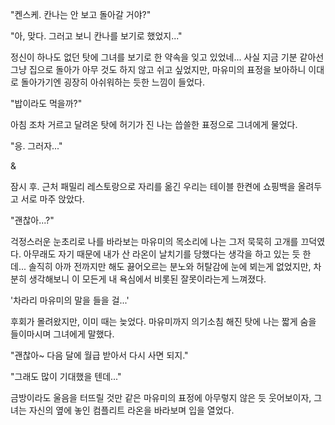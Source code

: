 "켄스케. 칸나는 안 보고 돌아갈 거야?" 

"아, 맞다. 그러고 보니 칸나를 보기로 했었지..." 

정신이 하나도 없던 탓에 그녀를 보기로 한 약속을 잊고 있었네... 
사실 지금 기분 같아선 그냥 집으로 돌아가 아무 것도 하지 않고 쉬고 싶었지만, 마유미의 표정을 보아하니 이대로 돌아가기엔 굉장히 아쉬워하는 듯한 느낌이 들었다. 

"밥이라도 먹을까?" 

아침 조차 거르고 달려온 탓에 허기가 진 나는 씁쓸한 표정으로 그녀에게 물었다. 

"응. 그러자..." 

& 

잠시 후. 근처 패밀리 레스토랑으로 자리를 옮긴 우리는 테이블 한켠에 쇼핑백을 올려두고 서로 마주 앉았다. 

"괜찮아...?" 

걱정스러운 눈초리로 나를 바라보는 마유미의 목소리에 나는 그저 묵묵히 고개를 끄덕였다. 
아무래도 자기 때문에 내가 산 라온이 날치기를 당했다는 생각을 하고 있는 듯 한데... 
솔직히 아까 전까지만 해도 끓어오르는 분노와 허탈감에 눈에 뵈는게 없었지만, 차분히 생각해보니 이 모든게 내 욕심에서 비롯된 잘못이라는게 느껴졌다. 

'차라리 마유미의 말을 들을 걸...' 

후회가 몰려왔지만, 이미 때는 늦었다. 
마유미까지 의기소침 해진 탓에 나는 짧게 숨을 들이마시며 그녀에게 말했다. 

"괜찮아~ 다음 달에 월급 받아서 다시 사면 되지." 

"그래도 많이 기대했을 텐데..." 

금방이라도 울음을 터뜨릴 것만 같은 마유미의 표정에 아무렇지 않은 듯 웃어보이자, 그녀는 자신의 옆에 놓인 컴플리트 라온을 바라보며 입을 열었다. 